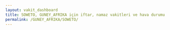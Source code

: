 ```yaml
---
layout: vakit_dashboard
title: SOWETO, GUNEY_AFRIKA için iftar, namaz vakitleri ve hava durumu - ilçe/eyalet seç
permalink: /GUNEY_AFRIKA/SOWETO/
---
```


<script type="text/javascript">
  var GLOBAL_COUNTRY = 'GUNEY_AFRIKA';
  var GLOBAL_CITY = 'SOWETO';
  var GLOBAL_STATE = '';
  var lat = 72;
  var lon = 21;
</script>
